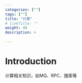 ```yaml
---
categories: [""] 
tags: [""] 
title: "计算"
# linkTitle: ""
weight: 40
description: >
  
---
```


# Introduction
计算相关知识，如MQ、RPC、搜索等
